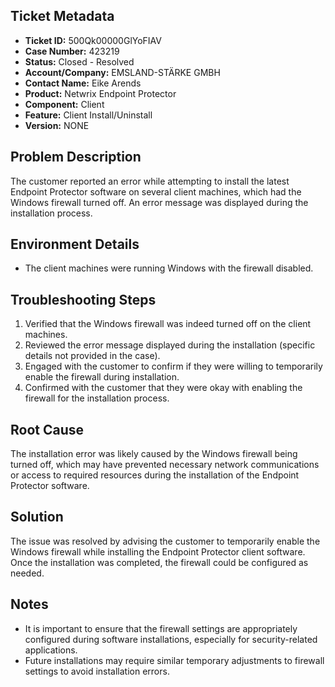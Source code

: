 ## Ticket Metadata
- **Ticket ID:** 500Qk00000GlYoFIAV
- **Case Number:** 423219
- **Status:** Closed - Resolved
- **Account/Company:** EMSLAND-STÄRKE GMBH
- **Contact Name:** Eike Arends
- **Product:** Netwrix Endpoint Protector
- **Component:** Client
- **Feature:** Client Install/Uninstall
- **Version:** NONE

## Problem Description
The customer reported an error while attempting to install the latest Endpoint Protector software on several client machines, which had the Windows firewall turned off. An error message was displayed during the installation process.

## Environment Details
- The client machines were running Windows with the firewall disabled.

## Troubleshooting Steps
1. Verified that the Windows firewall was indeed turned off on the client machines.
2. Reviewed the error message displayed during the installation (specific details not provided in the case).
3. Engaged with the customer to confirm if they were willing to temporarily enable the firewall during installation.
4. Confirmed with the customer that they were okay with enabling the firewall for the installation process.

## Root Cause
The installation error was likely caused by the Windows firewall being turned off, which may have prevented necessary network communications or access to required resources during the installation of the Endpoint Protector software.

## Solution
The issue was resolved by advising the customer to temporarily enable the Windows firewall while installing the Endpoint Protector client software. Once the installation was completed, the firewall could be configured as needed.

## Notes
- It is important to ensure that the firewall settings are appropriately configured during software installations, especially for security-related applications.
- Future installations may require similar temporary adjustments to firewall settings to avoid installation errors.